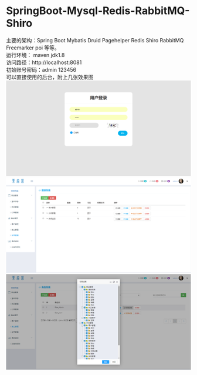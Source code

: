 # SpringBoot-Mysql-Redis-RabbitMQ-Shiro
主要的架构：Spring Boot  Mybatis Druid Pagehelper Redis Shiro RabbitMQ Freemarker poi 等等。</br>
运行环境： maven jdk1.8</br>
访问路径：http://localhost:8081</br>
初始账号密码：admin 123456</br>
可以直接使用的后台，附上几张效果图
![image](img/1.png)
![image](img/2.png)
![image](img/3.png)
